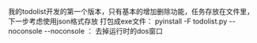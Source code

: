 我的todolist开发的第一个版本，只有基本的增加删除功能，任务存放在文件里，下一步考虑使用json格式存放
打包成exe文件：
pyinstall -F todolist.py --noconsole 
--noconsole ： 去掉运行时的dos窗口